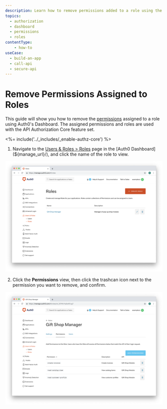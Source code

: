 ```yaml
---
description: Learn how to remove permissions added to a role using the Auth0 Management Dashboard. For use with Auth0's API Authorization Core feature set.
topics:
  - authorization
  - dashboard
  - permissions
  - roles
contentType: 
    - how-to
useCase:
  - build-an-app
  - call-api
  - secure-api
---
```

# Remove Permissions Assigned to Roles

This guide will show you how to remove the [permissions](/authorization/concepts/rbac) assigned to a role using Auth0's Dashboard. The assigned permissions and roles are used with the API Authorization Core feature set.

<%= include('../_includes/_enable-authz-core') %>

1. Navigate to the [Users & Roles > Roles](${manage_url}/#/roles) page in the [Auth0 Dashboard](${manage_url}/), and click the name of the role to view.

![Select Role](/media/articles/authorization/role-list.png)

2. Click the **Permissions** view, then click the trashcan icon next to the permission you want to remove, and confirm.

![Remove Permissions](/media/articles/authorization/role-def-permissions.png)
